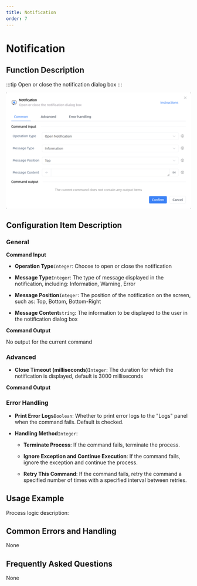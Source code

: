 ```yaml
---
title: Notification
order: 7
---
```


# Notification

## Function Description

:::tip 
Open or close the notification dialog box
:::

![Notification](../../../assets/Notification_command.png)

## Configuration Item Description

### General

**Command Input**

- **Operation Type**`Integer`: Choose to open or close the notification

- **Message Type**`Integer`: The type of message displayed in the notification, including: Information, Warning, Error

- **Message Position**`Integer`: The position of the notification on the screen, such as: Top, Bottom, Bottom-Right

- **Message Content**`string`: The information to be displayed to the user in the notification dialog box


**Command Output**

No output for the current command

### Advanced

- **Close Timeout (milliseconds)**`Integer`: The duration for which the notification is displayed, default is 3000 milliseconds


**Command Output**

### Error Handling

- **Print Error Logs**`Boolean`: Whether to print error logs to the "Logs" panel when the command fails. Default is checked. 

- **Handling Method**`Integer`:

    - **Terminate Process**: If the command fails, terminate the process.

    - **Ignore Exception and Continue Execution**: If the command fails, ignore the exception and continue the process.

    - **Retry This Command**: If the command fails, retry the command a specified number of times with a specified interval between retries.

## Usage Example

Process logic description:

## Common Errors and Handling

None

## Frequently Asked Questions

None

